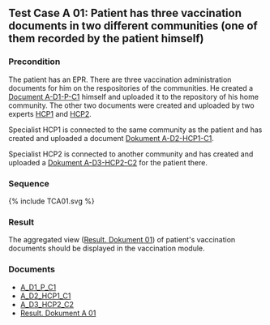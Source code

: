 ## Test Case A 01: Patient has three vaccination documents in two different communities (one of them recorded by the patient himself)

### Precondition
The patient has an EPR. There are three vaccination administration documents for him on the respositories of the communities.
He created a [Document A-D1-P-C1](Bundle-A-D1-P-C1.html) himself and uploaded it to the repository of his home community.
The other two documents were created and uploaded by two experts [HCP1](Practitioner-TC-HCP1-C1.html) and [HCP2](Practitioner-TC-HCP2-C2.html).

Specialist HCP1 is connected to the same community as the patient and has created and uploaded a document [Dokument A-D2-HCP1-C1](Bundle-A-D2-HCP1-C1.html).

Specialist HCP2 is connected to another community and has created and uploaded a [Dokument A-D3-HCP2-C2](Bundle-A-D3-HCP2-C2.html) for the patient there.


### Sequence
<div>{% include TCA01.svg %}</div>

### Result
The aggregated view ([Result. Dokument 01](Bundle-RDA02.html)) of patient's vaccination documents should be displayed in the vaccination module.


### Documents
* [A_D1_P_C1](Bundle-A-D1-P-C1.html)
* [A_D2_HCP1_C1](Bundle-A-D2-HCP1-C1.html)
* [A_D3_HCP2_C2](Bundle-A-D3-HCP2-C2.html)
* [Result. Dokument A 01](Bundle-RDA01.html)
